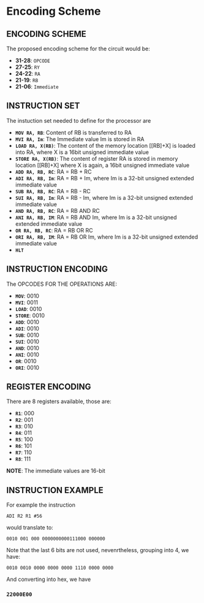 # Encoding Scheme

## ENCODING SCHEME

The proposed encoding scheme for the circuit would be:

- **31-28**: `OPCODE`
- **27-25**: `RY`
- **24-22**: `RA`
- **21-19**: `RB`
- **21-06**: `Immediate`

## INSTRUCTION SET

The instuction set needed to define for the processor are

- **`MOV RA, RB`**: Content of RB is transferred to RA
- **`MVI RA, Im`**: The Immediate value Im is stored in RA
- **`LOAD RA, X(RB)`**: The content of the memory location [[RB]+X] is loaded into RA, where X is a 16bit unsigned immediate value
- **`STORE RA, X(RB)`**: The content of register RA is stored in memory location [[RB]+X] where X is again, a 16bit unsigned immediate value
- **`ADD RA, RB, RC`**: RA = RB + RC
- **`ADI RA, RB, Im`**: RA = RB + Im, where Im is a 32-bit unsigned extended immediate value
- **`SUB RA, RB, RC`**: RA = RB - RC
- **`SUI RA, RB, Im`**: RA = RB - Im, where Im is a 32-bit unsigned extended immediate value
- **`AND RA, RB, RC`**: RA = RB AND RC
- **`ANI RA, RB, IM`**: RA = RB AND Im, where Im is a 32-bit unsigned extended immediate value
- **`OR RA, RB, RC`**: RA = RB OR RC
- **`ORI RA, RB, IM`**: RA = RB OR Im, where Im is a 32-bit unsigned extended immediate value
- **`HLT`**

## INSTRUCTION ENCODING

The OPCODES FOR THE OPERATIONS ARE:
- **`MOV`**: 0010
- **`MVI`**: 0011
- **`LOAD`**: 0010
- **`STORE`**: 0010
- **`ADD`**: 0010
- **`ADI`**: 0010
- **`SUB`**: 0010
- **`SUI`**: 0010
- **`AND`**: 0010
- **`ANI`**: 0010
- **`OR`**: 0010
- **`ORI`**: 0010

## REGISTER ENCODING

There are 8 registers available, those are:
- **`R1`**: 000
- **`R2`**: 001
- **`R3`**: 010
- **`R4`**: 011
- **`R5`**: 100
- **`R6`**: 101
- **`R7`**: 110
- **`R8`**: 111

**NOTE**: The immediate values are 16-bit

## INSTRUCTION EXAMPLE

For example the instruction

`ADI R2 R1 #56`

would translate to:

 ` 0010 001 000 0000000000111000 000000 `
 
 Note that the last 6 bits are not used, nevenrtheless, grouping into 4, we have:
 
 ` 0010 0010 0000 0000 0000 1110 0000 0000 `
 
 And converting into hex, we have
 
 ### `22000E00`

